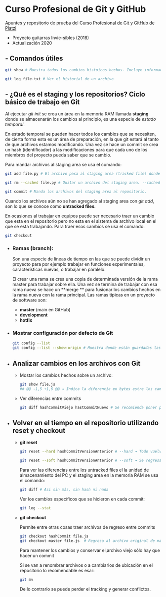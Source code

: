 # Curso Profesional de Git y GitHub
Apuntes y repositorio de prueba del [Curso Profesional de Git y GitHub de Platzi](https://platzi.com/clases/git-github/)

- Proyecto guitarras Invie-sibles (2018)
- Actualización 2020

## - Comandos útiles

```bash
git show # Muestra todos los cambios histoicos hechos. Incluye información útil como que cambios se hicieron, cuando se hicieron y quien los hizo.

git log file.txt # Ver el historial de un archivo
```

## - ¿Qué es el staging y los repositorios? Ciclo básico de trabajo en Git

Al ejecutar *git init* se crea un área en la memoria RAM  llamada **staging** donde se almacenarán los cambios al principio, es una especie de *estado temporal*. 

En estado temporal se pueden hacer todos los cambios que se necesiten, de cierta forma esta es un área de preparación, en la que git estará al tanto de que archivos estamos modificando. Una vez se hace un commit se crea un hash (identificador) a las modificaciones para que cada uno de los miembros del proyecto pueda saber que se cambio.

Para mandar archivos al staging area se usa el comando:

```bash
git add file.py # El archivo pasa al staging area (tracked file) donde estará "esperando" hasta ser enviado al repositorio.

git rm --cached file.py # Quitar un archivo del staging area. --cached → Borrar el archivo de la memoria RAM 

git commit # Manda los archivos del staging area al repositorio.

```

Cuando los archivos aún no se han agregado al staging area con *git add*, son lo que se conoce como **untracked files**.

En ocasiones al trabajar en equipos puede ser necesario traer  un cambio que esta en el repositorio pero no esta en el sistema de archivo local en el que se esta trabajando. Para traer esos cambios se usa el comando:

```bash
git checkout
```

- ### Ramas (branch):

  Son una especie de líneas de tiempo en las que se puede dividir un proyecto para por ejemplo trabajar en funciones experimentales, características nuevas, o trabajar en paralelo.

  El crear una rama se crea una copia de determinada versión de la rama master para trabajar sobre ella. Una vez se termina de trabajar con esa rama nueva se hace un **merge ** para fusionar los cambios hechos en la rama nueva con la rama principal. Las ramas típicas en un proyecto de software son:

  - **master** (main en GitHub)
  - **development**
  - **hotfix**

- ### Mostrar configuración por defecto de Git

  ```bash
  git config --list
  git config --list --show-origin # Muestra donde están guardadas las configuraciones.
  ```

- ## Analizar cambios en los archivos con Git

  - Mostar los cambios hechos sobre un archivo:

    ```bash
    git show file.js
    ## @@ -1,5 +1,6 @@ → Indica la diferencia en bytes estre los cambios.
    ```

  - Ver diferencias entre commits

    ```bash
    git diff hashCommitViejo hastCommitNuevo # Se recomienda poner primero el commit más antiguo y luego el más reciente.
    ```

- ## Volver en el tiempo en el repositorio utilizando reset y checkout

  - **git reset**

    ```bash
    git reset --hard hashCommitVersionAnterior # --hard → Todo vuelve al estado anterior
    
    git reset --soft hashCommitVersionAnterior # --soft → Se regresa a la versión anterior pero se conservan los cambios que esten en el staging area
    ```

    Para ver las diferencias entre los untracked files el la unidad de almacenamiento del PC y el staging area en la memoria RAM se usa el comando:

    ```bash
    git diff # Asi sin más, sin hash ni nada
    ```

    Ver los cambios específicos que se hicieron en cada commit:

    ```bash
    git log --stat
    ```

  - **git checkout**

    Permite entre otras cosas traer archivos de regreso entre commits

    ```bash
    git checkout hashCommit file.js
    git checkout master file.js  # Regresa al archivo original de master
    ```

    Para mantener los cambios y conservar el,archivo viejo sólo hay que hacer un commit

    Si se van a renombrar archivos o a cambiarlos de ubicación en el repositorio lo recomendable es esar:

    ```bash
    git mv
    ```

    De lo contrario se puede perder el tracking y generar conflictos.